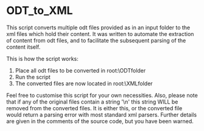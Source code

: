 # ODT_to_XML
This script converts multiple odt files provided as in an input folder to the xml files which hold their content. 
It was written to automate the extraction of content from odt files, and to facilitate the subsequent parsing of the content itself. 

This is how the script works:
1) Place all odt files to be converted in root:\ODTfolder
2) Run the script
3) The converted files are now located in root:\XMLfolder

Feel free to customise this script for your own necessities. 
Also, please note that if any of the original files contain a string '\n' this string WILL be removed from the converted files.
It is either this, or the converted file would return a parsing error with most standard xml parsers. Further details are given in the comments of the source code, but you have been warned.
